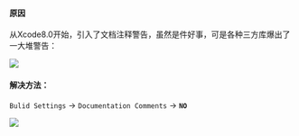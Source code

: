 #### 原因

从Xcode8.0开始，引入了文档注释警告，虽然是件好事，可是各种三方库爆出了一大堆警告：


![](http://ww2.sinaimg.cn/large/7853084cgw1fai8d9fu90j20ko0kpk21.jpg)

#### 解决方法：

`Bulid Settings` -> `Documentation Comments` -> **`NO`**

![](http://ww1.sinaimg.cn/large/7853084cgw1fai8e613e5j20kk03cdga.jpg)


